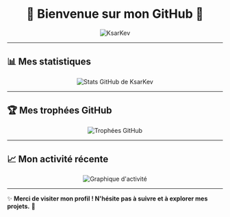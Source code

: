 <h1 align="center">🚀 Bienvenue sur mon GitHub 🚀</h1>

<p align="center">
  <img src="https://github-readme-streak-stats.herokuapp.com/?user=KsarKev&theme=dark" alt="KsarKev" />
</p>

---

## 📊 Mes statistiques

<p align="center">
  <img src="https://github-readme-stats.vercel.app/api?username=KsarKev&show_icons=true&theme=dark" alt="Stats GitHub de KsarKev" />
</p>

---

## 🏆 Mes trophées GitHub

<p align="center">
  <img src="https://github-profile-trophy.vercel.app/?username=KsarKev&theme=onedark" alt="Trophées GitHub" />
</p>

---

## 📈 Mon activité récente

<p align="center">
  <img src="https://github-readme-activity-graph.vercel.app/graph?username=KsarKev&theme=react-dark" alt="Graphique d'activité" />
</p>

---

✨ **Merci de visiter mon profil ! N'hésite pas à suivre et à explorer mes projets.** 🚀
